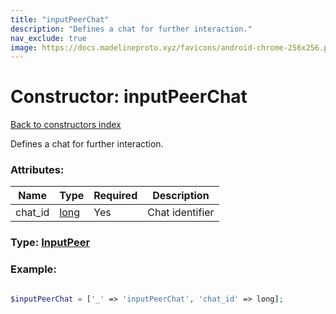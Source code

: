 ```yaml
---
title: "inputPeerChat"
description: "Defines a chat for further interaction."
nav_exclude: true
image: https://docs.madelineproto.xyz/favicons/android-chrome-256x256.png
---
```

# Constructor: inputPeerChat  
[Back to constructors index](/API_docs/constructors/index.html)



Defines a chat for further interaction.

### Attributes:

| Name     |    Type       | Required | Description |
|----------|---------------|----------|-------------|
|chat\_id|[long](/API_docs/types/long.html) | Yes|Chat identifier|



### Type: [InputPeer](/API_docs/types/InputPeer.html)


### Example:

```php

$inputPeerChat = ['_' => 'inputPeerChat', 'chat_id' => long];
```  
